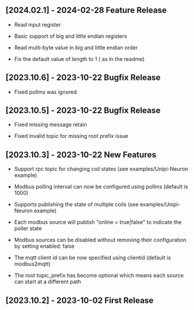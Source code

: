 
## [2024.02.1] - 2024-02-28 Feature Release

- Read input register

- Basic support of big and little endian registers

- Read multi-byte value in big and little endian order

- Fix the default value of length to 1 ( as in the readme)


## [2023.10.6] - 2023-10-22 Bugfix Release

- Fixed pollms was ignored

## [2023.10.5] - 2023-10-22 Bugfix Release

- Fixed missing message retain

- Fixed invalid topic for missing root prefix issue


## [2023.10.3] - 2023-10-22 New Features

- Support rpc topic for changing coil states (see examples/Unipi-Neuron example)

- Modbus polling interval can now be configured using pollms (default is 1000)

- Supports publishing the state of multiple coils (see examples/Unipi-Neuron example)

- Each modbus source will publish "online = true|false" to indicate the poller state

- Modbus sources can be disabled without removing their configuration by setting enabled: false

- The mqtt client id can be now specified using clientid (default is modbus2mqtt)

- The root topic_prefix has become optional which means each source can start at a different path


## [2023.10.2] - 2023-10-02 First Release
